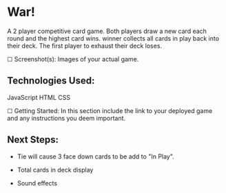 # War!

A 2 player competitive card game. Both players draw a new card each round and the highest card wins. winner collects all cards in play back into their deck. The first player to exhaust their deck loses.

☐ Screenshot(s): Images of your actual game.

## Technologies Used: 
JavaScript 
HTML
CSS

☐ Getting Started: In this section include the link to your deployed game and any instructions you deem important.

## Next Steps: 

- Tie will cause 3 face down cards to be add to "In Play".

- Total cards in deck display

- Sound effects